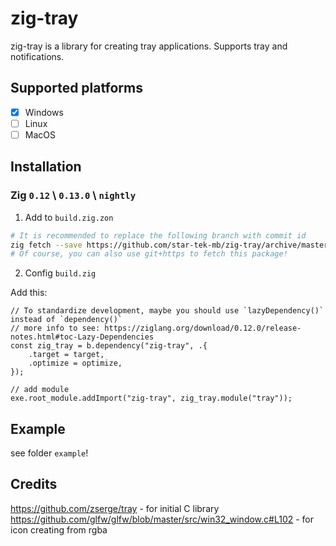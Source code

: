 # zig-tray

zig-tray is a library for creating tray applications. Supports tray and notifications.

## Supported platforms

 - [x] Windows
 - [ ] Linux
 - [ ] MacOS

## Installation

### Zig `0.12` \ `0.13.0` \ `nightly`

1. Add to `build.zig.zon`

```sh
# It is recommended to replace the following branch with commit id
zig fetch --save https://github.com/star-tek-mb/zig-tray/archive/master.tar.gz
# Of course, you can also use git+https to fetch this package!
```

2. Config `build.zig`

Add this:

```zig
// To standardize development, maybe you should use `lazyDependency()` instead of `dependency()`
// more info to see: https://ziglang.org/download/0.12.0/release-notes.html#toc-Lazy-Dependencies
const zig_tray = b.dependency("zig-tray", .{
    .target = target,
    .optimize = optimize,
});

// add module
exe.root_module.addImport("zig-tray", zig_tray.module("tray"));
```

## Example

see folder `example`!

## Credits

https://github.com/zserge/tray - for initial C library
https://github.com/glfw/glfw/blob/master/src/win32_window.c#L102 - for icon creating from rgba

